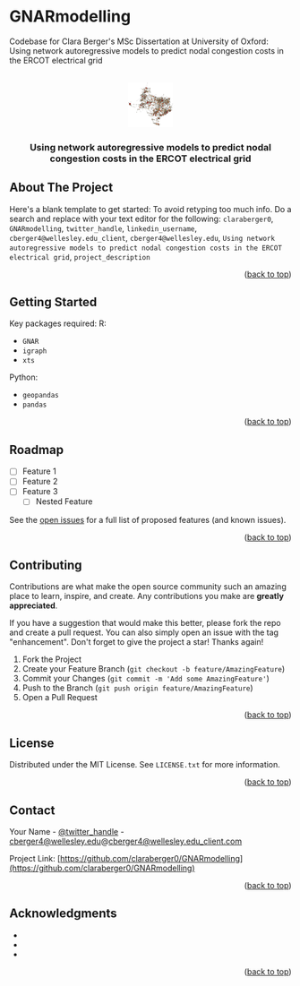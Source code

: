 

# GNARmodelling
Codebase for Clara Berger's MSc Dissertation at University of Oxford: Using network autoregressive models to predict nodal congestion costs in the ERCOT electrical grid

<!-- PROJECT LOGO -->
<br />
<div align="center">
  <a href="https://github.com/github_username/repo_name">
    <img src="figures/tx_network_.png" alt="Logo" width="80" height="80">
  </a>

<h3 align="center">Using network autoregressive models to predict nodal congestion costs in the ERCOT electrical grid</h3>

</div>


<!-- ABOUT THE PROJECT -->
## About The Project

Here's a blank template to get started: To avoid retyping too much info. Do a search and replace with your text editor for the following: `claraberger0`, `GNARmodelling`, `twitter_handle`, `linkedin_username`, `cberger4@wellesley.edu_client`, `cberger4@wellesley.edu`, `Using network autoregressive models to predict nodal congestion costs in the ERCOT electrical grid`, `project_description`

<p align="right">(<a href="#readme-top">back to top</a>)</p>



<!-- GETTING STARTED -->
## Getting Started

Key packages required:
R:
* `GNAR`  
* `igraph`
* `xts`

Python:
* `geopandas`
* `pandas`

<p align="right">(<a href="#readme-top">back to top</a>)</p>



<!-- ROADMAP -->
## Roadmap

- [ ] Feature 1
- [ ] Feature 2
- [ ] Feature 3
    - [ ] Nested Feature

See the [open issues](https://github.com/claraberger0/GNARmodelling/issues) for a full list of proposed features (and known issues).

<p align="right">(<a href="#readme-top">back to top</a>)</p>



<!-- CONTRIBUTING -->
## Contributing

Contributions are what make the open source community such an amazing place to learn, inspire, and create. Any contributions you make are **greatly appreciated**.

If you have a suggestion that would make this better, please fork the repo and create a pull request. You can also simply open an issue with the tag "enhancement".
Don't forget to give the project a star! Thanks again!

1. Fork the Project
2. Create your Feature Branch (`git checkout -b feature/AmazingFeature`)
3. Commit your Changes (`git commit -m 'Add some AmazingFeature'`)
4. Push to the Branch (`git push origin feature/AmazingFeature`)
5. Open a Pull Request

<p align="right">(<a href="#readme-top">back to top</a>)</p>



<!-- LICENSE -->
## License

Distributed under the MIT License. See `LICENSE.txt` for more information.

<p align="right">(<a href="#readme-top">back to top</a>)</p>



<!-- CONTACT -->
## Contact

Your Name - [@twitter_handle](https://twitter.com/twitter_handle) - cberger4@wellesley.edu@cberger4@wellesley.edu_client.com

Project Link: [https://github.com/claraberger0/GNARmodelling](https://github.com/claraberger0/GNARmodelling)

<p align="right">(<a href="#readme-top">back to top</a>)</p>



<!-- ACKNOWLEDGMENTS -->
## Acknowledgments

* []()
* []()
* []()

<p align="right">(<a href="#readme-top">back to top</a>)</p>



<!-- MARKDOWN LINKS & IMAGES -->
<!-- https://www.markdownguide.org/basic-syntax/#reference-style-links -->
[contributors-shield]: https://img.shields.io/github/contributors/claraberger0/GNARmodelling.svg?style=for-the-badge
[contributors-url]: https://github.com/claraberger0/GNARmodelling/graphs/contributors
[forks-shield]: https://img.shields.io/github/forks/claraberger0/GNARmodelling.svg?style=for-the-badge
[forks-url]: https://github.com/claraberger0/GNARmodelling/network/members
[stars-shield]: https://img.shields.io/github/stars/claraberger0/GNARmodelling.svg?style=for-the-badge
[stars-url]: https://github.com/claraberger0/GNARmodelling/stargazers
[issues-shield]: https://img.shields.io/github/issues/claraberger0/GNARmodelling.svg?style=for-the-badge
[issues-url]: https://github.com/claraberger0/GNARmodelling/issues
[license-shield]: https://img.shields.io/github/license/claraberger0/GNARmodelling.svg?style=for-the-badge
[license-url]: https://github.com/claraberger0/GNARmodelling/blob/master/LICENSE.txt
[linkedin-shield]: https://img.shields.io/badge/-LinkedIn-black.svg?style=for-the-badge&logo=linkedin&colorB=555
[linkedin-url]: https://linkedin.com/in/linkedin_username
[product-screenshot]: images/screenshot.png
[Next.js]: https://img.shields.io/badge/next.js-000000?style=for-the-badge&logo=nextdotjs&logoColor=white
[Next-url]: https://nextjs.org/
[React.js]: https://img.shields.io/badge/React-20232A?style=for-the-badge&logo=react&logoColor=61DAFB
[React-url]: https://reactjs.org/
[Vue.js]: https://img.shields.io/badge/Vue.js-35495E?style=for-the-badge&logo=vuedotjs&logoColor=4FC08D
[Vue-url]: https://vuejs.org/
[Angular.io]: https://img.shields.io/badge/Angular-DD0031?style=for-the-badge&logo=angular&logoColor=white
[Angular-url]: https://angular.io/
[Svelte.dev]: https://img.shields.io/badge/Svelte-4A4A55?style=for-the-badge&logo=svelte&logoColor=FF3E00
[Svelte-url]: https://svelte.dev/
[Laravel.com]: https://img.shields.io/badge/Laravel-FF2D20?style=for-the-badge&logo=laravel&logoColor=white
[Laravel-url]: https://laravel.com
[Bootstrap.com]: https://img.shields.io/badge/Bootstrap-563D7C?style=for-the-badge&logo=bootstrap&logoColor=white
[Bootstrap-url]: https://getbootstrap.com
[JQuery.com]: https://img.shields.io/badge/jQuery-0769AD?style=for-the-badge&logo=jquery&logoColor=white
[JQuery-url]: https://jquery.com 


